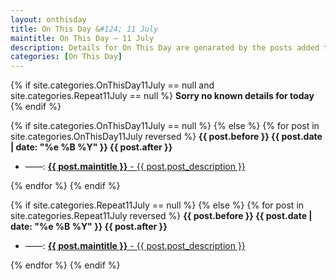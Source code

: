 ```yaml
---
layout: onthisday
title: On This Day &#124; 11 July
maintitle: On This Day — 11 July
description: Details for On This Day are genarated by the posts added to the website so the content is subject to changes/updates over time.
categories: [On This Day]
---
```


{% if site.categories.OnThisDay11July == null and site.categories.Repeat11July == null %}
<strong>Sorry no known details for today</strong>
{% endif %}

{% if site.categories.OnThisDay11July == null %}
{% else %}
{% for post in site.categories.OnThisDay11July reversed %}
<strong>{{ post.before }} {{ post.date | date: "%e %B %Y" }} {{ post.after }}</strong>
<ul>
<li> ——: <a href="{{ post.url }}"><strong>{{ post.maintitle }}</strong> - {{ post.post_description }}</a></li>
</ul>
{% endfor %}
{% endif %}

{% if site.categories.Repeat11July == null %}
{% else %}
{% for post in site.categories.Repeat11July reversed %}
<strong>{{ post.before }} {{ post.date | date: "%e %B %Y" }} {{ post.after }}</strong>
<ul>
<li> ——: <a href="{{ post.url }}"><strong>{{ post.maintitle }}</strong> - {{ post.post_description }}</a></li>
</ul>
{% endfor %}
{% endif %}
